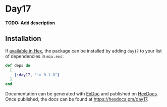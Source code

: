 # Day17

**TODO: Add description**

## Installation

If [available in Hex](https://hex.pm/docs/publish), the package can be installed
by adding `day17` to your list of dependencies in `mix.exs`:

```elixir
def deps do
  [
    {:day17, "~> 0.1.0"}
  ]
end
```

Documentation can be generated with [ExDoc](https://github.com/elixir-lang/ex_doc)
and published on [HexDocs](https://hexdocs.pm). Once published, the docs can
be found at <https://hexdocs.pm/day17>.

